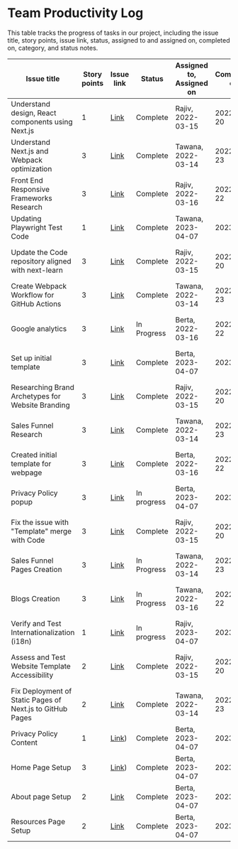 # Team Productivity Log

This table tracks the progress of tasks in our project, including the issue title, story points, issue link, status, assigned to and assigned on, completed on, category, and status notes.

| Issue title                                               | Story points | Issue link                                                         | Status      | Assigned to, Assigned on | Completed on | Category      | Status notes                                             |
|-----------------------------------------------------------|--------------|--------------------------------------------------------------------|-------------|--------------------------|--------------|---------------|----------------------------------------------------------|
| Understand design, React components using Next.js         | 1            | [Link](https://github.com/NJIT-WIS/project-2-dream-team/issues/1)  | Complete    | Rajiv, 2022-03-15        | 2022-03-20   | Research      | Drafted initial version on Internationalization Research |
| Understand Next.js and Webpack optimization               | 3            | [Link](https://github.com/NJIT-WIS/project-2-dream-team/issues/2)  | Complete    | Tawana, 2022-03-14       | 2022-03-23   | Research      | Initial analysis in progress                             |
| Front End Responsive Frameworks Research                  | 3            | [Link](https://github.com/NJIT-WIS/project-2-dream-team/issues/3)  | Complete    | Rajiv, 2022-03-16        | 2022-03-22   | Enhancement   | Some minimal improvements we can make in Sprint1         | 
| Updating Playwright Test Code                             | 1            | [Link](https://github.com/NJIT-WIS/project-2-dream-team/issues/4)  | Complete    | Tawana, 2023-04-07       | 2023-04-     | Enhancement   | Completed documenting Marked Down File                   |
| Update the Code repository aligned with next-learn        | 3            | [Link](https://github.com/NJIT-WIS/project-2-dream-team/issues/6)  | Complete    | Rajiv, 2022-03-15        | 2022-03-20   | Enhancement   | Drafted initial version on Internationalization Research |
| Create Webpack Workflow for GitHub Actions                | 3            | [Link](https://github.com/NJIT-WIS/project-2-dream-team/issues/8)  | Complete    | Tawana, 2022-03-14       | 2022-03-23   | Enhancement   | Initial analysis in progress                             |
| Google analytics                                          | 3            | [Link](https://github.com/NJIT-WIS/project-2-dream-team/issues/12) | In Progress | Berta, 2022-03-16        | 2022-03-22   | Enhancement   | Some minimal improvements we can make in Sprint1         |
| Set up initial template                                   | 3            | [Link](https://github.com/NJIT-WIS/project-2-dream-team/issues/14) | Complete    | Berta, 2023-04-07        | 2023-04-     | Enhancement   | Completed documenting Marked Down File                   |
| Researching Brand Archetypes for Website Branding         | 3            | [Link](https://github.com/NJIT-WIS/project-2-dream-team/issues/15) | Complete    | Rajiv, 2022-03-15        | 2022-03-20   | Enhancement   | Drafted initial version on Internationalization Research |
| Sales Funnel Research                                     | 3            | [Link](https://github.com/NJIT-WIS/project-2-dream-team/issues/16) | Complete    | Tawana, 2022-03-14       | 2022-03-23   | Enhancement   | Initial analysis in progress                             |
| Created initial template for webpage                      | 3            | [Link](https://github.com/NJIT-WIS/project-2-dream-team/issues/17) | Complete    | Berta, 2022-03-16        | 2022-03-22   | Enhancement   | Some minimal improvements we can make in Sprint1         |
| Privacy Policy popup                                      | 3            | [Link](https://github.com/NJIT-WIS/project-2-dream-team/issues/18) | In progress | Berta, 2023-04-07        | 2023-04-     | Documentation | Completed documenting Marked Down File                   |
| Fix the issue with "Template" merge with Code             | 3            | [Link](https://github.com/NJIT-WIS/project-2-dream-team/issues/20) | Complete    | Rajiv, 2022-03-15        | 2022-03-20   | Enhancement   | Drafted initial version on Internationalization Research |
| Sales Funnel Pages Creation                               | 3            | [Link](https://github.com/NJIT-WIS/project-2-dream-team/issues/21) | In Progress | Tawana, 2022-03-14       | 2022-03-23   | Enhancement   | Initial analysis in progress                             |
| Blogs Creation                                            | 3            | [Link](https://github.com/NJIT-WIS/project-2-dream-team/issues/15) | In Progress | Tawana, 2022-03-16       | 2022-03-22   | Enhancement   | Some minimal improvements we can make in Sprint1         |
| Verify and Test Internationalization (i18n)               | 1            | [Link](https://github.com/NJIT-WIS/project-2-dream-team/issues/24) | In progress | Rajiv, 2023-04-07        | 2023-04-     | Enhancement   | Completed documenting Marked Down File                   |
| Assess and Test Website Template Accessibility            | 2            | [Link](https://github.com/NJIT-WIS/project-2-dream-team/issues/25) | Complete    | Rajiv, 2022-03-15        | 2022-03-20   | Enhancement   | Drafted initial version on Internationalization Research |
| Fix Deployment of Static Pages of Next.js to GitHub Pages | 2            | [Link](https://github.com/NJIT-WIS/project-2-dream-team/issues/26) | Complete    | Tawana, 2022-03-14       | 2022-03-23   | Enhancement   | Initial analysis in progress                             |
| Privacy Policy Content                                    | 1            | [Link](https://github.com/NJIT-WIS/project-2-dream-team/issues/32)) | Complete | Berta, 2023-04-07          | 2023-04-     | Documentation | Completed documenting Marked Down File                   |
| Home Page Setup                                           | 3            | [Link](https://github.com/NJIT-WIS/project-2-dream-team/issues/30)) | Complete | Berta, 2023-04-07          | 2023-04-     | Documentation | Compeleted the Homepage setup                   |
| About page Setup                                          | 2            | [Link](https://github.com/NJIT-WIS/project-2-dream-team/issues/76) | Complete | Berta, 2023-04-07        | 2023-04-     | Documentation | Compeleted the Homepage setup                   |
| Resources Page Setup                                      | 2            | [Link](https://github.com/NJIT-WIS/project-2-dream-team/issues/91) | Complete | Berta, 2023-04-07        | 2023-04-     | Documentation | Completed resources page content and setup                   |
